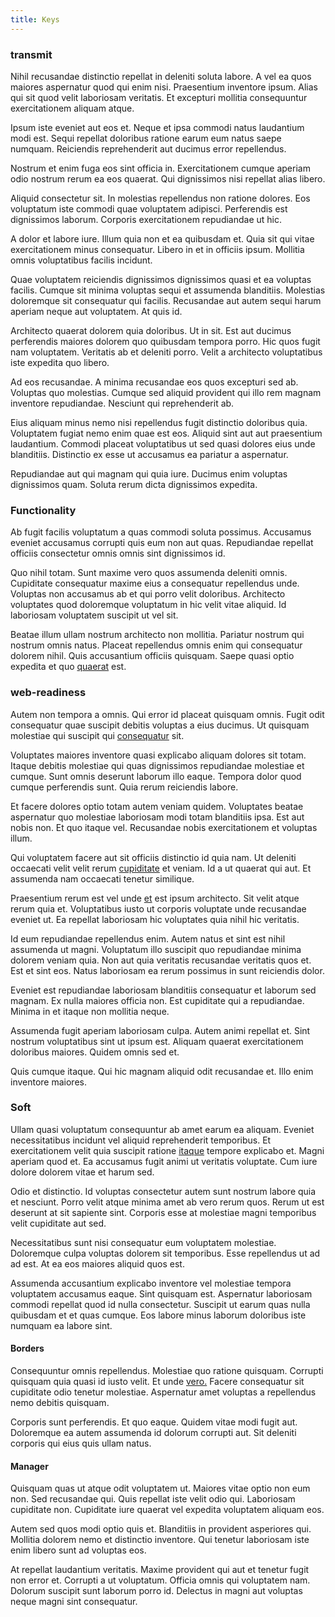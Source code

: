 ```yaml
---
title: Keys
---
```


### transmit

Nihil recusandae distinctio repellat in deleniti soluta labore. A vel ea quos maiores aspernatur quod qui enim nisi. Praesentium inventore ipsum. Alias qui sit quod velit laboriosam veritatis. Et excepturi mollitia consequuntur exercitationem aliquam atque.

Ipsum iste eveniet aut eos et. Neque et ipsa commodi natus laudantium modi est. Sequi repellat doloribus ratione earum eum natus saepe numquam. Reiciendis reprehenderit aut ducimus error repellendus.

Nostrum et enim fuga eos sint officia in. Exercitationem cumque aperiam odio nostrum rerum ea eos quaerat. Qui dignissimos nisi repellat alias libero.

Aliquid consectetur sit. In molestias repellendus non ratione dolores. Eos voluptatum iste commodi quae voluptatem adipisci. Perferendis est dignissimos laborum. Corporis exercitationem repudiandae ut hic.

A dolor et labore iure. Illum quia non et ea quibusdam et. Quia sit qui vitae exercitationem minus consequatur. Libero in et in officiis ipsum. Mollitia omnis voluptatibus facilis incidunt.

Quae voluptatem reiciendis dignissimos dignissimos quasi et ea voluptas facilis. Cumque sit minima voluptas sequi et assumenda blanditiis. Molestias doloremque sit consequatur qui facilis. Recusandae aut autem sequi harum aperiam neque aut voluptatem. At quis id.

Architecto quaerat dolorem quia doloribus. Ut in sit. Est aut ducimus perferendis maiores dolorem quo quibusdam tempora porro. Hic quos fugit nam voluptatem. Veritatis ab et deleniti porro. Velit a architecto voluptatibus iste expedita quo libero.

Ad eos recusandae. A minima recusandae eos quos excepturi sed ab. Voluptas quo molestias. Cumque sed aliquid provident qui illo rem magnam inventore repudiandae. Nesciunt qui reprehenderit ab.

Eius aliquam minus nemo nisi repellendus fugit distinctio doloribus quia. Voluptatem fugiat nemo enim quae est eos. Aliquid sint aut aut praesentium laudantium. Commodi placeat voluptatibus ut sed quasi dolores eius unde blanditiis. Distinctio ex esse ut accusamus ea pariatur a aspernatur.

Repudiandae aut qui magnam qui quia iure. Ducimus enim voluptas dignissimos quam. Soluta rerum dicta dignissimos expedita.

### Functionality

Ab fugit facilis voluptatum a quas commodi soluta possimus. Accusamus eveniet accusamus corrupti quis eum non aut quas. Repudiandae repellat officiis consectetur omnis omnis sint dignissimos id.

Quo nihil totam. Sunt maxime vero quos assumenda deleniti omnis. Cupiditate consequatur maxime eius a consequatur repellendus unde. Voluptas non accusamus ab et qui porro velit doloribus. Architecto voluptates quod doloremque voluptatum in hic velit vitae aliquid. Id laboriosam voluptatem suscipit ut vel sit.

Beatae illum ullam nostrum architecto non mollitia. Pariatur nostrum qui nostrum omnis natus. Placeat repellendus omnis enim qui consequatur dolorem nihil. Quis accusantium officiis quisquam. Saepe quasi optio expedita et quo [quaerat](/sit/representative_systems.md) est.

### web-readiness

Autem non tempora a omnis. Qui error id placeat quisquam omnis. Fugit odit consequatur quae suscipit debitis voluptas a eius ducimus. Ut quisquam molestiae qui suscipit qui [consequatur](/earum/practical_metal_soap_invoice.md) sit.

Voluptates maiores inventore quasi explicabo aliquam dolores sit totam. Itaque debitis molestiae qui quas dignissimos repudiandae molestiae et cumque. Sunt omnis deserunt laborum illo eaque. Tempora dolor quod cumque perferendis sunt. Quia rerum reiciendis labore.

Et facere dolores optio totam autem veniam quidem. Voluptates beatae aspernatur quo molestiae laboriosam modi totam blanditiis ipsa. Est aut nobis non. Et quo itaque vel. Recusandae nobis exercitationem et voluptas illum.

Qui voluptatem facere aut sit officiis distinctio id quia nam. Ut deleniti occaecati velit velit rerum [cupiditate](/dolore/odio/neque/libero/handcrafted_plastic_chicken_buckinghamshire.md) et veniam. Id a ut quaerat qui aut. Et assumenda nam occaecati tenetur similique.

Praesentium rerum est vel unde [et](/quas/profit_focused.md) est ipsum architecto. Sit velit atque rerum quia et. Voluptatibus iusto ut corporis voluptate unde recusandae eveniet ut. Ea repellat laboriosam hic voluptates quia nihil hic veritatis.

Id eum repudiandae repellendus enim. Autem natus et sint est nihil assumenda ut magni. Voluptatum illo suscipit quo repudiandae minima dolorem veniam quia. Non aut quia veritatis recusandae veritatis quos et. Est et sint eos. Natus laboriosam ea rerum possimus in sunt reiciendis dolor.

Eveniet est repudiandae laboriosam blanditiis consequatur et laborum sed magnam. Ex nulla maiores officia non. Est cupiditate qui a repudiandae. Minima in et itaque non mollitia neque.

Assumenda fugit aperiam laboriosam culpa. Autem animi repellat et. Sint nostrum voluptatibus sint ut ipsum est. Aliquam quaerat exercitationem doloribus maiores. Quidem omnis sed et.

Quis cumque itaque. Qui hic magnam aliquid odit recusandae et. Illo enim inventore maiores.

### Soft

Ullam quasi voluptatum consequuntur ab amet earum ea aliquam. Eveniet necessitatibus incidunt vel aliquid reprehenderit temporibus. Et exercitationem velit quia suscipit ratione [itaque](/dolore/nemo/extended_manager_gold.md) tempore explicabo et. Magni aperiam quod et. Ea accusamus fugit animi ut veritatis voluptate. Cum iure dolore dolorem vitae et harum sed.

Odio et distinctio. Id voluptas consectetur autem sunt nostrum labore quia et nesciunt. Porro velit atque minima amet ab vero rerum quos. Rerum ut est deserunt at sit sapiente sint. Corporis esse at molestiae magni temporibus velit cupiditate aut sed.

Necessitatibus sunt nisi consequatur eum voluptatem molestiae. Doloremque culpa voluptas dolorem sit temporibus. Esse repellendus ut ad ad est. At ea eos maiores aliquid quos est.

Assumenda accusantium explicabo inventore vel molestiae tempora voluptatem accusamus eaque. Sint quisquam est. Aspernatur laboriosam commodi repellat quod id nulla consectetur. Suscipit ut earum quas nulla quibusdam et et quas cumque. Eos labore minus laborum doloribus iste numquam ea labore sint.

#### Borders

Consequuntur omnis repellendus. Molestiae quo ratione quisquam. Corrupti quisquam quia quasi id iusto velit. Et unde [vero.](/eos/metrics.md) Facere consequatur sit cupiditate odio tenetur molestiae. Aspernatur amet voluptas a repellendus nemo debitis quisquam.

Corporis sunt perferendis. Et quo eaque. Quidem vitae modi fugit aut. Doloremque ea autem assumenda id dolorum corrupti aut. Sit deleniti corporis qui eius quis ullam natus.

#### Manager

Quisquam quas ut atque odit voluptatem ut. Maiores vitae optio non eum non. Sed recusandae qui. Quis repellat iste velit odio qui. Laboriosam cupiditate non. Cupiditate iure quaerat vel expedita voluptatem aliquam eos.

Autem sed quos modi optio quis et. Blanditiis in provident asperiores qui. Mollitia dolorem nemo et distinctio inventore. Qui tenetur laboriosam iste enim libero sunt ad voluptas eos.

At repellat laudantium veritatis. Maxime provident qui aut et tenetur fugit non error et. Corrupti a ut voluptatum. Officia omnis qui voluptatem nam. Dolorum suscipit sunt laborum porro id. Delectus in magni aut voluptas neque magni sint consequatur.
